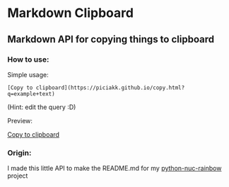 # Markdown Clipboard
## Markdown API for copying things to clipboard

### How to use:
Simple usage:

`[Copy to clipboard](https://piciakk.github.io/copy.html?q=example+text)`

(Hint: edit the query :D)

Preview:

[Copy to clipboard](https://piciakk.github.io/copy.html?q=example+text)

### Origin:
I made this little API to make the README.md for my [python-nuc-rainbow](https://github.com/python-nuc-rainbow) project
